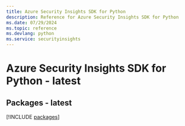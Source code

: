 ```yaml
---
title: Azure Security Insights SDK for Python
description: Reference for Azure Security Insights SDK for Python
ms.date: 07/29/2024
ms.topic: reference
ms.devlang: python
ms.service: securityinsights
---
```

# Azure Security Insights SDK for Python - latest
## Packages - latest
[!INCLUDE [packages](security-insights-index.md)]